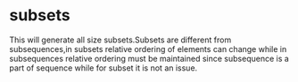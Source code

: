 # subsets
This will generate all size subsets.Subsets are different from subsequences,in subsets relative ordering of elements can change while in subsequences relative ordering must be maintained since subsequence is a part of sequence while for subset it is not an issue.

